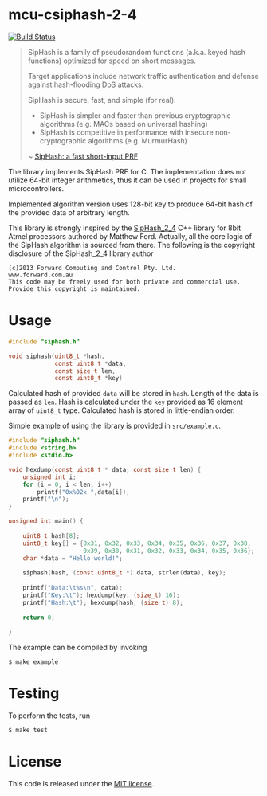 mcu-csiphash-2-4
===================================================================================================

[![Build Status](https://travis-ci.com/mgetka/mcu-csiphash-2-4.svg?branch=master)](https://travis-ci.com/mgetka/mcu-csiphash-2-4)

> SipHash is a family of pseudorandom functions (a.k.a. keyed hash functions) optimized for speed on
> short messages. 
> 
> Target applications include network traffic authentication and defense against hash-flooding DoS
> attacks. 
> 
> SipHash is secure, fast, and simple (for real):
>  * SipHash is simpler and faster than previous cryptographic algorithms (e.g. MACs based on universal
>    hashing)
>  * SipHash is competitive in performance with insecure non-cryptographic algorithms (e.g.
>    MurmurHash)
> 
> ~ [SipHash: a fast short-input PRF](https://131002.net/siphash/)

The library implements SipHash PRF for C. The implementation does not utilize 64-bit integer
arithmetics, thus it can be used in projects for small microcontrollers.

Implemented algorithm version uses 128-bit key to produce 64-bit hash of the provided data of
arbitrary length.

This library is strongly inspired by the [SipHash_2_4](http://www.forward.com.au/pfod/SipHashLibrary/)
C++ library for 8bit Atmel processors authored by Matthew Ford. Actually, all the core logic of the
SipHash algorithm is sourced from there. The following is the copyright disclosure of the
SipHash_2_4 library author

```
(c)2013 Forward Computing and Control Pty. Ltd. 
www.forward.com.au
This code may be freely used for both private and commercial use.
Provide this copyright is maintained.
```

# Usage

```c
#include "siphash.h"

void siphash(uint8_t *hash,
             const uint8_t *data,
             const size_t len,
             const uint8_t *key)
```

Calculated hash of provided `data` will be stored in `hash`. Length of the data is passed as `len`.
Hash is calculated under the `key` provided as 16 element array of `uint8_t` type. Calculated hash
is stored in little-endian order.

Simple example of using the library is provided in `src/example.c`.

```c
#include "siphash.h"
#include <string.h>
#include <stdio.h>

void hexdump(const uint8_t * data, const size_t len) {
    unsigned int i;
    for (i = 0; i < len; i++)
        printf("0x%02x ",data[i]);
    printf("\n");
}

unsigned int main() {
    
    uint8_t hash[8];
    uint8_t key[] = {0x31, 0x32, 0x33, 0x34, 0x35, 0x36, 0x37, 0x38,
                     0x39, 0x30, 0x31, 0x32, 0x33, 0x34, 0x35, 0x36};
    char *data = "Hello world!";
    
    siphash(hash, (const uint8_t *) data, strlen(data), key);
    
    printf("Data:\t%s\n", data);
    printf("Key:\t"); hexdump(key, (size_t) 16);
    printf("Hash:\t"); hexdump(hash, (size_t) 8);
    
    return 0;
    
}
```

The example can be compiled by invoking
```
$ make example
```

# Testing

To perform the tests, run
```
$ make test
```

# License

This code is released under the [MIT license](LICENSE).
